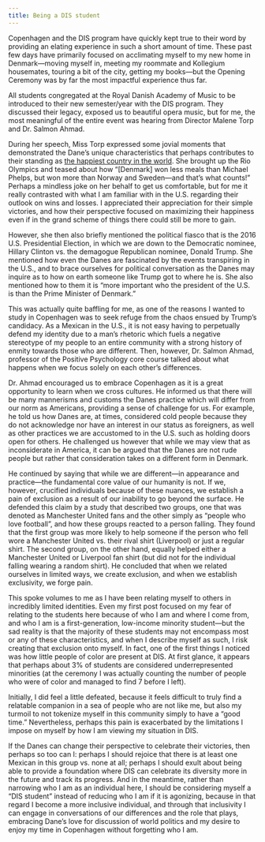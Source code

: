 ```yaml
---
title: Being a DIS student
---
```

Copenhagen and the DIS program have quickly kept true to their word by providing an elating experience in such a short amount of time. These past few days have primarily focused on acclimating myself to my new home in Denmark—moving myself in, meeting my roommate and Kollegium housemates, touring a bit of the city, getting my books—but the Opening Ceremony was by far the most impactful experience thus far.

All students congregated at the Royal Danish Academy of Music to be introduced to their new semester/year with the DIS program. They discussed their legacy, exposed us to beautiful opera music, but for me, the most meaningful of the entire event was hearing from Director Malene Torp and Dr. Salmon Ahmad.

During her speech, Miss Torp expressed some jovial moments that demonstrated the Dane’s unique characteristics that perhaps contributes to their standing as [the happiest country in the world](https://www.forbes.com/pictures/geeg45edkjh/1-denmark/?sh=1c7ce7b47ae1). She brought up the Rio Olympics and teased about how “[Denmark] won less meals than Michael Phelps, but won more than Norway and Sweden—and that’s what counts!” Perhaps a mindless joke on her behalf to get us comfortable, but for me it really contrasted with what I am familiar with in the U.S. regarding their outlook on wins and losses. I appreciated their appreciation for their simple victories, and how their perspective focused on maximizing their happiness even if in the grand scheme of things there could still be more to gain.

However, she then also briefly mentioned the political fiasco that is the 2016 U.S. Presidential Election, in which we are down to the Democratic nominee, Hillary Clinton vs. the demagogue Republican nominee, Donald Trump. She mentioned how even the Danes are fascinated by the events transpiring in the U.S., and to brace ourselves for political conversation as the Danes may inquire as to how on earth someone like Trump got to where he is. She also mentioned how to them it is “more important who the president of the U.S. is than the Prime Minister of Denmark.”

This was actually quite baffling for me, as one of the reasons I wanted to study in Copenhagen was to seek refuge from the chaos ensued by Trump’s candidacy. As a Mexican in the U.S., it is not easy having to perpetually defend my identity due to a man’s rhetoric which fuels a negative stereotype of my people to an entire community with a strong history of enmity towards those who are different. Then, however, Dr. Salmon Ahmad, professor of the Positive Psychology core course talked about what happens when we focus solely on each other’s differences.

Dr. Ahmad encouraged us to embrace Copenhagen as it is a great opportunity to learn when we cross cultures. He informed us that there will be many mannerisms and customs the Danes practice which will differ from our norm as Americans, providing a sense of challenge for us. For example, he told us how Danes are, at times, considered cold people because they do not acknowledge nor have an interest in our status as foreigners, as well as other practices we are accustomed to in the U.S. such as holding doors open for others. He challenged us however that while we may view that as inconsiderate in America, it can be argued that the Danes are not rude people but rather that consideration takes on a different form in Denmark.

He continued by saying that while we are different—in appearance and practice—the fundamental core value of our humanity is not. If we, however, crucified individuals because of these nuances, we establish a pain of exclusion as a result of our inability to go beyond the surface. He defended this claim by a study that described two groups, one that was denoted as Manchester United fans and the other simply as “people who love football”, and how these groups reacted to a person falling. They found that the first group was more likely to help someone if the person who fell wore a Manchester United vs. their rival shirt (Liverpool) or just a regular shirt. The second group, on the other hand, equally helped either a Manchester United or Liverpool fan shirt (but did not for the individual falling wearing a random shirt). He concluded that when we related ourselves in limited ways, we create exclusion, and when we establish exclusivity, we forge pain.

This spoke volumes to me as I have been relating myself to others in incredibly limited identities. Even my first post focused on my fear of relating to the students here because of who I am and where I come from, and who I am is a first-generation, low-income minority student—but the sad reality is that the majority of these students may not encompass most or any of these characteristics, and when I describe myself as such, I risk creating that exclusion onto myself. In fact, one of the first things I noticed was how little people of color are present at DIS. At first glance, it appears that perhaps about 3% of students are considered underrepresented minorities (at the ceremony I was actually counting the number of people who were of color and managed to find 7 before I left).

Initially, I did feel a little defeated, because it feels difficult to truly find a relatable companion in a sea of people who are not like me, but also my turmoil to not tokenize myself in this community simply to have a “good time.” Nevertheless, perhaps this pain is exacerbated by the limitations I impose on myself by how I am viewing my situation in DIS.

If the Danes can change their perspective to celebrate their victories, then perhaps so too can I: perhaps I should rejoice that there is at least one Mexican in this group vs. none at all; perhaps I should exult about being able to provide a foundation where DIS can celebrate its diversity more in the future and track its progress. And in the meantime, rather than narrowing who I am as an individual here, I should be considering myself a “DIS student” instead of reducing who I am if it is agonizing, because in that regard I become a more inclusive individual, and through that inclusivity I can engage in conversations of our differences and the role that plays,  embracing Dane’s love for discussion of world politics and my desire to enjoy my time in Copenhagen without forgetting who I am.
